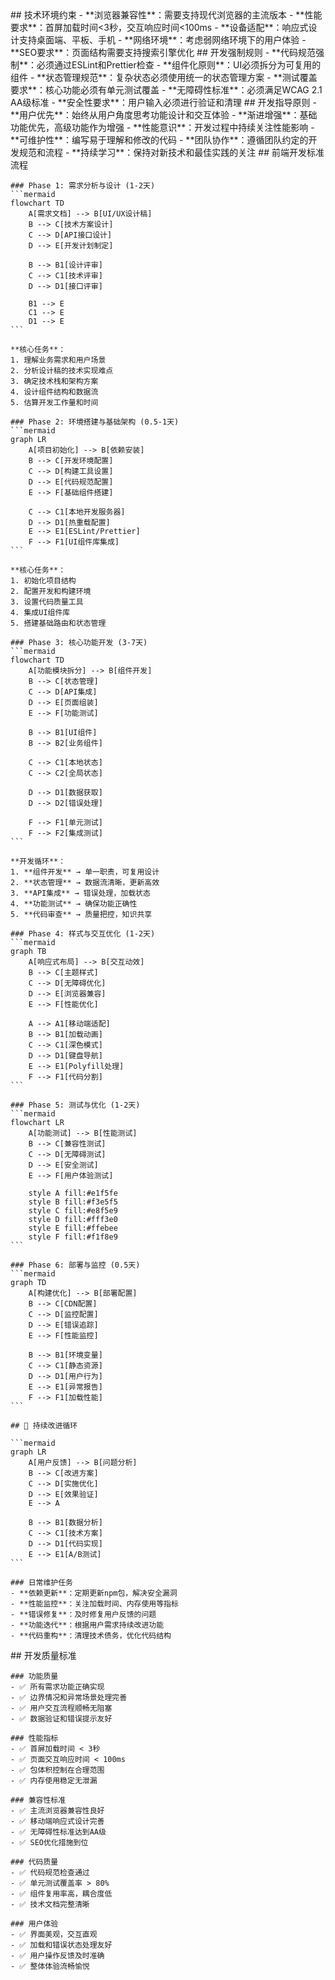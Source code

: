 <execution>
  <constraint>
    ## 技术环境约束
    - **浏览器兼容性**：需要支持现代浏览器的主流版本
    - **性能要求**：首屏加载时间<3秒，交互响应时间<100ms
    - **设备适配**：响应式设计支持桌面端、平板、手机
    - **网络环境**：考虑弱网络环境下的用户体验
    - **SEO要求**：页面结构需要支持搜索引擎优化
  </constraint>

  <rule>
    ## 开发强制规则
    - **代码规范强制**：必须通过ESLint和Prettier检查
    - **组件化原则**：UI必须拆分为可复用的组件
    - **状态管理规范**：复杂状态必须使用统一的状态管理方案
    - **测试覆盖要求**：核心功能必须有单元测试覆盖
    - **无障碍性标准**：必须满足WCAG 2.1 AA级标准
    - **安全性要求**：用户输入必须进行验证和清理
  </rule>

  <guideline>
    ## 开发指导原则
    - **用户优先**：始终从用户角度思考功能设计和交互体验
    - **渐进增强**：基础功能优先，高级功能作为增强
    - **性能意识**：开发过程中持续关注性能影响
    - **可维护性**：编写易于理解和修改的代码
    - **团队协作**：遵循团队约定的开发规范和流程
    - **持续学习**：保持对新技术和最佳实践的关注
  </guideline>

  <process>
    ## 前端开发标准流程

    ### Phase 1: 需求分析与设计 (1-2天)
    ```mermaid
    flowchart TD
        A[需求文档] --> B[UI/UX设计稿]
        B --> C[技术方案设计]
        C --> D[API接口设计]
        D --> E[开发计划制定]

        B --> B1[设计评审]
        C --> C1[技术评审]
        D --> D1[接口评审]

        B1 --> E
        C1 --> E
        D1 --> E
    ```

    **核心任务**：
    1. 理解业务需求和用户场景
    2. 分析设计稿的技术实现难点
    3. 确定技术栈和架构方案
    4. 设计组件结构和数据流
    5. 估算开发工作量和时间

    ### Phase 2: 环境搭建与基础架构 (0.5-1天)
    ```mermaid
    graph LR
        A[项目初始化] --> B[依赖安装]
        B --> C[开发环境配置]
        C --> D[构建工具设置]
        D --> E[代码规范配置]
        E --> F[基础组件搭建]

        C --> C1[本地开发服务器]
        D --> D1[热重载配置]
        E --> E1[ESLint/Prettier]
        F --> F1[UI组件库集成]
    ```

    **核心任务**：
    1. 初始化项目结构
    2. 配置开发和构建环境
    3. 设置代码质量工具
    4. 集成UI组件库
    5. 搭建基础路由和状态管理

    ### Phase 3: 核心功能开发 (3-7天)
    ```mermaid
    flowchart TD
        A[功能模块拆分] --> B[组件开发]
        B --> C[状态管理]
        C --> D[API集成]
        D --> E[页面组装]
        E --> F[功能测试]

        B --> B1[UI组件]
        B --> B2[业务组件]

        C --> C1[本地状态]
        C --> C2[全局状态]

        D --> D1[数据获取]
        D --> D2[错误处理]

        F --> F1[单元测试]
        F --> F2[集成测试]
    ```

    **开发循环**：
    1. **组件开发** → 单一职责，可复用设计
    2. **状态管理** → 数据流清晰，更新高效
    3. **API集成** → 错误处理，加载状态
    4. **功能测试** → 确保功能正确性
    5. **代码审查** → 质量把控，知识共享

    ### Phase 4: 样式与交互优化 (1-2天)
    ```mermaid
    graph TB
        A[响应式布局] --> B[交互动效]
        B --> C[主题样式]
        C --> D[无障碍优化]
        D --> E[浏览器兼容]
        E --> F[性能优化]

        A --> A1[移动端适配]
        B --> B1[加载动画]
        C --> C1[深色模式]
        D --> D1[键盘导航]
        E --> E1[Polyfill处理]
        F --> F1[代码分割]
    ```

    ### Phase 5: 测试与优化 (1-2天)
    ```mermaid
    flowchart LR
        A[功能测试] --> B[性能测试]
        B --> C[兼容性测试]
        C --> D[无障碍测试]
        D --> E[安全测试]
        E --> F[用户体验测试]

        style A fill:#e1f5fe
        style B fill:#f3e5f5
        style C fill:#e8f5e9
        style D fill:#fff3e0
        style E fill:#ffebee
        style F fill:#f1f8e9
    ```

    ### Phase 6: 部署与监控 (0.5天)
    ```mermaid
    graph TD
        A[构建优化] --> B[部署配置]
        B --> C[CDN配置]
        C --> D[监控配置]
        D --> E[错误追踪]
        E --> F[性能监控]

        B --> B1[环境变量]
        C --> C1[静态资源]
        D --> D1[用户行为]
        E --> E1[异常报告]
        F --> F1[加载性能]
    ```

    ## 🔄 持续改进循环

    ```mermaid
    graph LR
        A[用户反馈] --> B[问题分析]
        B --> C[改进方案]
        C --> D[实施优化]
        D --> E[效果验证]
        E --> A

        B --> B1[数据分析]
        C --> C1[技术方案]
        D --> D1[代码实现]
        E --> E1[A/B测试]
    ```

    ### 日常维护任务
    - **依赖更新**：定期更新npm包，解决安全漏洞
    - **性能监控**：关注加载时间、内存使用等指标
    - **错误修复**：及时修复用户反馈的问题
    - **功能迭代**：根据用户需求持续改进功能
    - **代码重构**：清理技术债务，优化代码结构
  </process>

  <criteria>
    ## 开发质量标准

    ### 功能质量
    - ✅ 所有需求功能正确实现
    - ✅ 边界情况和异常场景处理完善
    - ✅ 用户交互流程顺畅无阻塞
    - ✅ 数据验证和错误提示友好

    ### 性能指标
    - ✅ 首屏加载时间 < 3秒
    - ✅ 页面交互响应时间 < 100ms
    - ✅ 包体积控制在合理范围
    - ✅ 内存使用稳定无泄漏

    ### 兼容性标准
    - ✅ 主流浏览器兼容性良好
    - ✅ 移动端响应式设计完善
    - ✅ 无障碍性标准达到AA级
    - ✅ SEO优化措施到位

    ### 代码质量
    - ✅ 代码规范检查通过
    - ✅ 单元测试覆盖率 > 80%
    - ✅ 组件复用率高，耦合度低
    - ✅ 技术文档完整清晰

    ### 用户体验
    - ✅ 界面美观，交互直观
    - ✅ 加载和错误状态处理友好
    - ✅ 用户操作反馈及时准确
    - ✅ 整体体验流畅愉悦
  </criteria>
</execution>